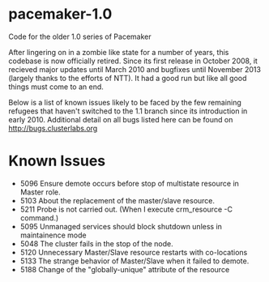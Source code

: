 pacemaker-1.0
=============

Code for the older 1.0 series of Pacemaker

After lingering on in a zombie like state for a number of years, this codebase is now officially retired.
Since its first release in October 2008, it recieved major updates until March 2010 and bugfixes until November 2013 (largely thanks to the efforts of NTT).
It had a good run but like all good things must come to an end.

Below is a list of known issues likely to be faced by the few remaining refugees that haven't switched to the 1.1 branch since its introduction in early 2010.
Additional detail on all bugs listed here can be found on http://bugs.clusterlabs.org

Known Issues
============

* 5096	Ensure demote occurs before stop of multistate resource in Master role.
* 5103	About the replacement of the master/slave resource.
* 5211  Probe is not carried out. (When I execute crm_resource -C command.)
* 5095	Unmanaged services should block shutdown unless in maintainence mode
* 5048	The cluster fails in the stop of the node.
* 5120	Unnecessary Master/Slave resource restarts with co-locations
* 5133	The strange behavior of Master/Slave when it failed to demote.
* 5188  Change of the "globally-unique" attribute of the resource

